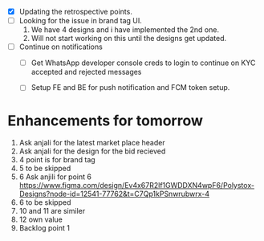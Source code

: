 

- [x] Updating the retrospective points.
- [ ] Looking for the issue in brand tag UI.
   1. We have 4 designs and i have implemented the 2nd one.
   2. Will not start working on this until the designs get updated.
- [ ] Continue on notifications
	- [ ] Get WhatsApp developer console creds to login to continue on KYC accepted and rejected messages
	- [ ] Setup FE and BE for push notification and FCM token setup.


# Enhancements for tomorrow
1. Ask anjali for the latest market place header
2. Ask anjali for the design for the bid recieved
3. 4 point is for brand tag
4. 5 to be skipped
5. 6 Ask anjili for point 6
   https://www.figma.com/design/Ev4x67R2lf1GWDDXN4wpF6/Polystox-Designs?node-id=12541-77762&t=C7Qp1kPSnwrubwrx-4
6. 6 to be skipped
7. 10 and 11 are similer
8. 12 own value
9. Backlog point 1 
